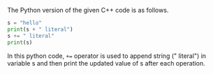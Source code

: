 The Python version of the given C++ code is as follows.

```python
s = "hello"
print(s + " literal")
s += " literal"
print(s)
```
In this python code, `+=` operator is used to append string (" literal") in variable s and then print the updated value of s after each operation.

